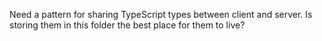 Need a pattern for sharing TypeScript types between client and server.
Is storing them in this folder the best place for them to live?